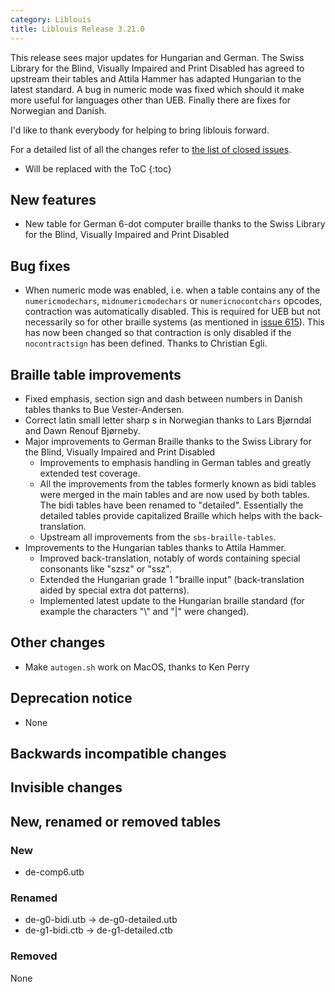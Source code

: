 ```yaml
---
category: Liblouis
title: Liblouis Release 3.21.0
---
```


This release sees major updates for Hungarian and German. The Swiss Library for the Blind, Visually Impaired and Print Disabled has agreed to upstream their tables and Attila Hammer has adapted Hungarian to the latest standard. A bug in numeric mode was fixed which should it make more useful for languages other than UEB. Finally there are fixes for Norwegian and Danish.

I\'d like to thank everybody for helping to bring liblouis forward.

For a detailed list of all the changes refer to [the list of closed issues](https://github.com/liblouis/liblouis/milestone/31?closed=1).

* Will be replaced with the ToC
{:toc}


New features
------------

-   New table for German 6-dot computer braille thanks to the Swiss Library for the Blind, Visually Impaired and Print Disabled

Bug fixes
---------

-   When numeric mode was enabled, i.e. when a table contains any of the `numericmodechars`, `midnumericmodechars` or `numericnocontchars` opcodes, contraction was automatically disabled. This is required for UEB but not necessarily so for other braille systems (as mentioned in [issue 615](https://github.com/liblouis/liblouis/issues/615)). This has now been changed so that contraction is only disabled if the `nocontractsign` has been defined. Thanks to Christian Egli.

Braille table improvements
--------------------------

-   Fixed emphasis, section sign and dash between numbers in Danish tables thanks to Bue Vester-Andersen.
-   Correct latin small letter sharp s in Norwegian thanks to Lars Bjørndal and Dawn Renouf Bjørneby.
-   Major improvements to German Braille thanks to the Swiss Library for the Blind, Visually Impaired and Print Disabled
    -   Improvements to emphasis handling in German tables and greatly extended test coverage.
    -   All the improvements from the tables formerly known as bidi tables were merged in the main tables and are now used by both tables. The bidi tables have been renamed to \"detailed\". Essentially the detailed tables provide capitalized Braille which helps with the back-translation.
    -   Upstream all improvements from the `sbs-braille-tables`.
-   Improvements to the Hungarian tables thanks to Attila Hammer.
    -   Improved back-translation, notably of words containing special consonants like \"szsz\" or \"ssz\".
    -   Extended the Hungarian grade 1 \"braille input\" (back-translation aided by special extra dot patterns).
    -   Implemented latest update to the Hungarian braille standard (for example the characters \"\\\" and \"\|\" were changed).

Other changes
-------------

-   Make `autogen.sh` work on MacOS, thanks to Ken Perry

Deprecation notice
------------------

-   None

Backwards incompatible changes
------------------------------

Invisible changes
-----------------

New, renamed or removed tables
------------------------------

### New

-   de-comp6.utb

### Renamed

-   de-g0-bidi.utb -\> de-g0-detailed.utb
-   de-g1-bidi.ctb -\> de-g1-detailed.ctb

### Removed

None
